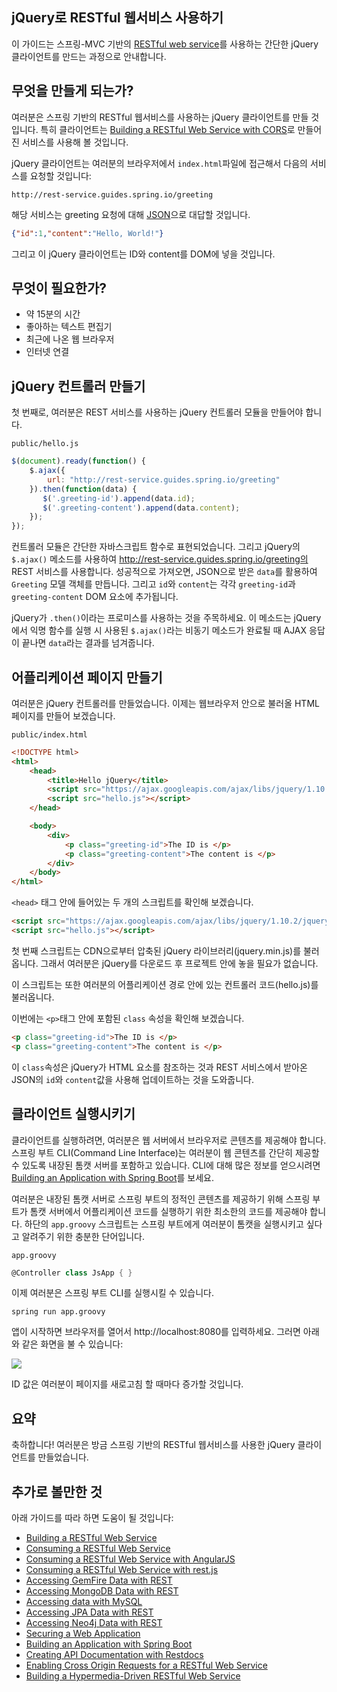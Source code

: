 ## jQuery로 RESTful 웹서비스 사용하기
이 가이드는 스프링-MVC 기반의 [RESTful web service](http://spring.io/understanding/REST)를 사용하는 간단한 jQuery 클라이언트를 만드는 과정으로 안내합니다.

## 무엇을 만들게 되는가?
여러분은 스프링 기반의 RESTful 웹서비스를 사용하는 jQuery 클라이언트를 만들 것입니다. 특히 클라이언트는 [Building a RESTful Web Service with CORS](http://spring.io/guides/gs/rest-service-cors/)로 만들어진 서비스를 사용해 볼 것입니다.

jQuery 클라이언트는 여러분의 브라우저에서 `index.html`파일에 접근해서 다음의 서비스를 요청할 것입니다:

```
http://rest-service.guides.spring.io/greeting
```

해당 서비스는 greeting 요청에 대해 [JSON](http://spring.io/understanding/JSON)으로 대답할 것입니다.

```json
{"id":1,"content":"Hello, World!"}
```

그리고 이 jQuery 클라이언트는 ID와 content를 DOM에 넣을 것입니다.

## 무엇이 필요한가?
* 약 15분의 시간
* 좋아하는 텍스트 편집기
* 최근에 나온 웹 브라우저
* 인터넷 연결

## jQuery 컨트롤러 만들기 
첫 번째로, 여러분은 REST 서비스를 사용하는 jQuery 컨트롤러 모듈을 만들어야 합니다.

`public/hello.js`

```js
$(document).ready(function() {
    $.ajax({
        url: "http://rest-service.guides.spring.io/greeting"
    }).then(function(data) {
       $('.greeting-id').append(data.id);
       $('.greeting-content').append(data.content);
    });
});
```

컨트롤러 모듈은 간단한 자바스크립트 함수로 표현되었습니다. 그리고 jQuery의 `$.ajax()` 메소드를 사용하여 http://rest-service.guides.spring.io/greeting의 REST 서비스를 사용합니다. 성공적으로 가져오면, JSON으로 받은 `data`를 활용하여 `Greeting` 모델 객체를 만듭니다. 그리고 `id`와 `content`는 각각 `greeting-id`과 `greeting-content` DOM 요소에 추가됩니다.

jQuery가 `.then()`이라는 프로미스를 사용하는 것을 주목하세요. 이 메소드는 jQuery에서 익명 함수를 실행 시 사용된 `$.ajax()`라는 비동기 메소드가 완료될 때 AJAX 응답이 끝나면 `data`라는 결과를 넘겨줍니다.


## 어플리케이션 페이지 만들기 
여러분은 jQuery 컨트롤러를 만들었습니다. 이제는 웹브라우저 안으로 불러올 HTML 페이지를 만들어 보겠습니다.

`public/index.html`

```html
<!DOCTYPE html>
<html>
    <head>
        <title>Hello jQuery</title>
        <script src="https://ajax.googleapis.com/ajax/libs/jquery/1.10.2/jquery.min.js"></script>
        <script src="hello.js"></script>
    </head>

    <body>
        <div>
            <p class="greeting-id">The ID is </p>
            <p class="greeting-content">The content is </p>
        </div>
    </body>
</html>
```

`<head>` 태그 안에 들어있는 두 개의 스크립트를 확인해 보겠습니다.

```html
<script src="https://ajax.googleapis.com/ajax/libs/jquery/1.10.2/jquery.min.js"></script>
<script src="hello.js"></script>
```

첫 번째 스크립트는 CDN으로부터 압축된 jQuery 라이브러리(jquery.min.js)를 불러옵니다. 그래서 여러분은 jQuery를 다운로드 후 프로젝트 안에 놓을 필요가 없습니다.

이 스크립트는 또한 여러분의 어플리케이션 경로 안에 있는 컨트롤러 코드(hello.js)를 불러옵니다.

이번에는 `<p>`태그 안에 포함된 `class` 속성을 확인해 보겠습니다.

```html
<p class="greeting-id">The ID is </p>
<p class="greeting-content">The content is </p>
```

이 `class`속성은 jQuery가 HTML 요소를 참조하는 것과 REST 서비스에서 받아온 JSON의 `id`와 `content`값을 사용해 업데이트하는 것을 도와줍니다.

## 클라이언트 실행시키기
클라이언트를 실행하려면, 여러분은 웹 서버에서 브라우저로 콘텐츠를 제공해야 합니다. 스프링 부트 CLI(Command Line Interface)는 여러분이 웹 콘텐츠를 간단히 제공할 수 있도록 내장된 톰캣 서버를 포함하고 있습니다. CLI에 대해 많은 정보를 얻으시려면 [Building an Application with Spring Boot](http://spring.io/guides/gs/spring-boot/)를 보세요.

여러분은 내장된 톰캣 서버로 스프링 부트의 정적인 콘텐츠를 제공하기 위해 스프링 부트가 톰캣 서버에서 어플리케이션 코드를 실행하기 위한 최소한의 코드를 제공해야 합니다. 하단의 `app.groovy` 스크립트는 스프링 부트에게 여러분이 톰캣을 실행시키고 싶다고 알려주기 위한 충분한 단어입니다.

`app.groovy`

```groovy
@Controller class JsApp { }
```

이제 여러분은 스프링 부트 CLI를 실행시킬 수 있습니다.

```
spring run app.groovy
```

앱이 시작하면 브라우저를 열어서 http://localhost:8080를 입력하세요. 그러면 아래와 같은 화면을 불 수 있습니다:

![](http://spring.io/guides/gs/consuming-rest-jquery/images/hello.png)

ID 값은 여러분이 페이지를 새로고침 할 때마다 증가할 것입니다.

## 요약
축하합니다! 여러분은 방금 스프링 기반의 RESTful 웹서비스를 사용한 jQuery 클라이언트를 만들었습니다.

## 추가로 볼만한 것
아래 가이드를 따라 하면 도움이 될 것입니다:

* [Building a RESTful Web Service](https://spring.io/guides/gs/rest-service/)
* [Consuming a RESTful Web Service](https://spring.io/guides/gs/consuming-rest/)
* [Consuming a RESTful Web Service with AngularJS](https://spring.io/guides/gs/consuming-rest-angularjs/)
* [Consuming a RESTful Web Service with rest.js](https://spring.io/guides/gs/consuming-rest-restjs/)
* [Accessing GemFire Data with REST](https://spring.io/guides/gs/accessing-gemfire-data-rest/)
* [Accessing MongoDB Data with REST](https://spring.io/guides/gs/accessing-mongodb-data-rest/)
* [Accessing data with MySQL](https://spring.io/guides/gs/accessing-data-mysql/)
* [Accessing JPA Data with REST](https://spring.io/guides/gs/accessing-data-rest/)
* [Accessing Neo4j Data with REST](https://spring.io/guides/gs/accessing-neo4j-data-rest/)
* [Securing a Web Application](https://spring.io/guides/gs/securing-web/)
* [Building an Application with Spring Boot](https://spring.io/guides/gs/spring-boot/)
* [Creating API Documentation with Restdocs](https://spring.io/guides/gs/testing-restdocs/)
* [Enabling Cross Origin Requests for a RESTful Web Service](https://spring.io/guides/gs/rest-service-cors/)
* [Building a Hypermedia-Driven RESTful Web Service](https://spring.io/guides/gs/rest-hateoas/)